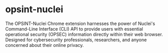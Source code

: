 # opsint-nuclei
The OPSINT-Nuclei Chrome extension harnesses the power of Nuclei's Command-Line Interface (CLI) API to provide users with essential operational security (OPSEC) information directly within their web browser. Designed for cybersecurity professionals, researchers, and anyone concerned about their online privacy.
